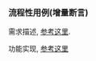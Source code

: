 ### 流程性用例(增量断言)

需求描述, [参考这里](https://github.com/httprunner/httprunner/issues/1142).   

功能实现, [参考这里](https://github.com/zhengtong0898/httprunner/commit/55344928c22c5f0c4f282e968a8a43cfef7ebb91)